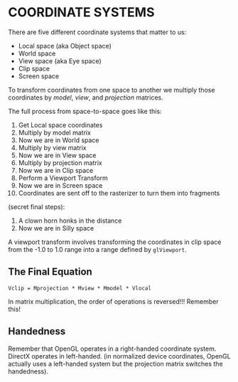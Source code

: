 # COORDINATE SYSTEMS

There are five different coordinate systems that matter to us:
* Local space (aka Object space)
* World space
* View space (aka Eye space)
* Clip space
* Screen space

To transform coordinates from one space to another we multiply those coordinates by *model*, *view*, and *projection* matrices.

The full process from space-to-space goes like this:
1. Get Local space coordinates
2. Multiply by model matrix
3. Now we are in World space
4. Multiply by view matrix
5. Now we are in View space
6. Multiply by projection matrix
7. Now we are in Clip space
8. Perform a Viewport Transform
9. Now we are in Screen space
10. Coordinates are sent off to the rasterizer to turn them into fragments

(secret final steps):
1.  A clown horn honks in the distance
2.  Now we are in Silly space
   
A viewport transform involves transforming the coordinates in clip space from the -1.0 to 1.0 range into a range defined by ```glViewport```.

## The Final Equation

```
Vclip = Mprojection * Mview * Mmodel * Vlocal
```
In matrix multiplication, the order of operations is reversed!!! Remember this!

## Handedness

Remember that OpenGL operates in a right-handed coordinate system. DirectX operates in left-handed.
(in normalized device coordinates, OpenGL actually uses a left-handed system but the projection matrix switches the handedness).